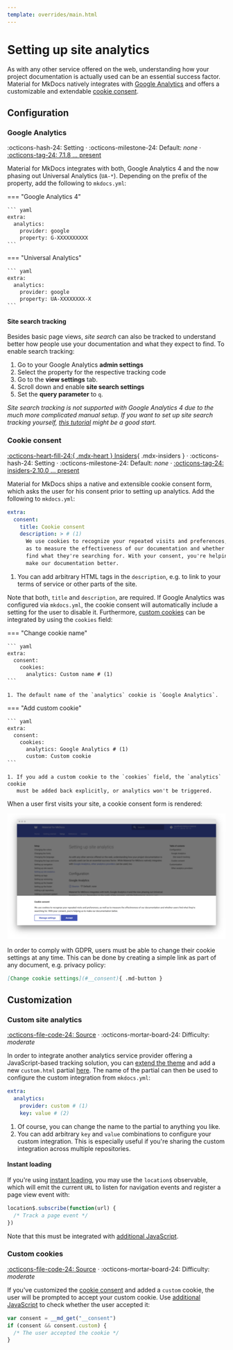 ```yaml
---
template: overrides/main.html
---
```


# Setting up site analytics

As with any other service offered on the web, understanding how your project
documentation is actually used can be an essential success factor. Material for
MkDocs natively integrates with [Google Analytics][1] and offers a customizable
and extendable [cookie consent][2].

  [1]: https://developers.google.com/analytics
  [2]: #cookie-consent

## Configuration

### Google Analytics

:octicons-hash-24: Setting ·
:octicons-milestone-24: Default: _none_ ·
[:octicons-tag-24: 7.1.8 ... present][Google Analytics support]

Material for MkDocs integrates with both, Google Analytics 4 and the now phasing
out Universal Analytics (`UA-*`). Depending on the prefix of the property, add
the following to `mkdocs.yml`:

=== "Google Analytics 4"

    ``` yaml
    extra:
      analytics:
        provider: google
        property: G-XXXXXXXXXX
    ```

=== "Universal Analytics"

    ``` yaml
    extra:
      analytics:
        provider: google
        property: UA-XXXXXXXX-X
    ```

  [Google Analytics support]: https://github.com/squidfunk/mkdocs-material/releases/tag/7.1.8
  [3]: https://github.com/squidfunk/mkdocs-material/blob/master/src/partials/integrations/analytics.html

#### Site search tracking

Besides basic page views, _site search_ can also be tracked to understand better
how people use your documentation and what they expect to find. To enable
search tracking:

1. Go to your Google Analytics __admin settings__
2. Select the property for the respective tracking code
3. Go to the __view settings__ tab.
4. Scroll down and enable __site search settings__
5. Set the __query parameter__ to `q`.

_Site search tracking is not supported with Google Analytics 4 due to the much
more complicated manual setup. If you want to set up site search tracking
yourself, [this tutorial][4] might be a good start._

  [4]: https://www.analyticsmania.com/post/track-site-search-with-google-tag-manager-and-google-analytics/

### Cookie consent

[:octicons-heart-fill-24:{ .mdx-heart } Insiders][Insiders]{ .mdx-insiders } ·
:octicons-hash-24: Setting ·
:octicons-milestone-24: Default: _none_ ·
[:octicons-tag-24: insiders-2.10.0 ... present][Insiders]

Material for MkDocs ships a native and extensible cookie consent form, which
asks the user for his consent prior to setting up analytics. Add the following
to `mkdocs.yml`:

``` yaml
extra:
  consent:
    title: Cookie consent
    description: > # (1)
      We use cookies to recognize your repeated visits and preferences, as well
      as to measure the effectiveness of our documentation and whether users
      find what they're searching for. With your consent, you're helping us to
      make our documentation better.
```

1. You can add arbitrary HTML tags in the `description`, e.g. to link to your
   terms of service or other parts of the site.

Note that both, `title` and `description`, are required. If Google Analytics was
configured via `mkdocs.yml`, the cookie consent will automatically include a
setting for the user to disable it. Furthermore, [custom cookies][6] can be
integrated by using the `cookies` field:

===  "Change cookie name"

    ``` yaml
    extra:
      consent:
        cookies:
          analytics: Custom name # (1)
    ```

    1. The default name of the `analytics` cookie is `Google Analytics`.

===  "Add custom cookie"

    ``` yaml
    extra:
      consent:
        cookies:
          analytics: Google Analytics # (1)
          custom: Custom cookie
    ```

    1. If you add a custom cookie to the `cookies` field, the `analytics` cookie 
       must be added back explicitly, or analytics won't be triggered.

When a user first visits your site, a cookie consent form is rendered:

[![Cookie consent][7]][7]

In order to comply with GDPR, users must be able to change their cookie settings
at any time. This can be done by creating a simple link as part of any document,
e.g. privacy policy:

``` markdown
[Change cookie settings](#__consent){ .md-button }
```

  [Insiders]: ../insiders/index.md
  [5]: ../insiders/index.md
  [6]: #custom-cookies
  [7]: ../assets/screenshots/consent.png

## Customization

### Custom site analytics

[:octicons-file-code-24: Source][3] ·
:octicons-mortar-board-24: Difficulty: _moderate_

In order to integrate another analytics service provider offering a 
JavaScript-based tracking solution, you can [extend the theme][8] and add a new 
`custom.html` partial [here][9]. The name of the partial can then be used to 
configure the custom integration from `mkdocs.yml`:

``` yaml
extra:
  analytics:
    provider: custom # (1)
    key: value # (2)
```

1. Of course, you can change the name to the partial to anything you like.
2. You can add arbitrary `key` and `value` combinations to configure your custom
   integration. This is especially useful if you're sharing the custom
   integration across multiple repositories.

  [8]: ../customization.md#extending-the-theme
  [9]: https://github.com/squidfunk/mkdocs-material/tree/master/src/partials/integrations/analytics

#### Instant loading

If you're using [instant loading][10], you may use the `location$` observable,
which will emit the current `URL` to listen for navigation events and register
a page view event with:

``` js
location$.subscribe(function(url) {
  /* Track a page event */
})
```

Note that this must be integrated with [additional JavaScript][11].

  [10]: setting-up-navigation.md#instant-loading
  [11]: ../customization.md#additional-javascript

### Custom cookies

[:octicons-file-code-24: Source][3] ·
:octicons-mortar-board-24: Difficulty: _moderate_

If you've customized the [cookie consent][12] and added a `custom` cookie, the
user will be prompted to accept your custom cookie. Use
[additional JavaScript][11] to check whether the user accepted it:

``` js
var consent = __md_get("__consent")
if (consent && consent.custom) {
  /* The user accepted the cookie */
}
```

  [12]: #cookie-consent
